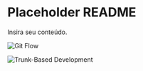 # Placeholder README

Insira seu conteúdo.


![Git Flow](diagrams/gitflow.svg)


![Trunk-Based Development](diagrams/trunk.svg)
